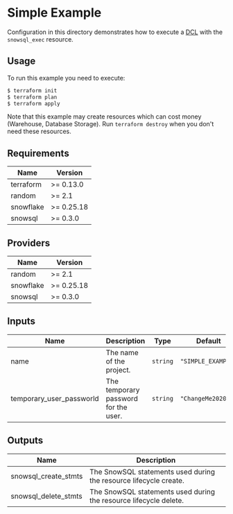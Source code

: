 # Simple Example

Configuration in this directory demonstrates how to execute a [DCL](https://www.geeksforgeeks.org/sql-ddl-dql-dml-dcl-tcl-commands/) with the `snowsql_exec` resource.

## Usage

To run this example you need to execute:

```bash
$ terraform init
$ terraform plan
$ terraform apply
```

Note that this example may create resources which can cost money (Warehouse, Database Storage). Run `terraform destroy` when you don't need these resources.

<!-- BEGINNING OF PRE-COMMIT-TERRAFORM DOCS HOOK -->
## Requirements

| Name | Version |
|------|---------|
| terraform | >= 0.13.0 |
| random | >= 2.1 |
| snowflake | >= 0.25.18 |
| snowsql | >= 0.3.0 |

## Providers

| Name | Version |
|------|---------|
| random | >= 2.1 |
| snowflake | >= 0.25.18 |
| snowsql | >= 0.3.0 |

## Inputs

| Name | Description | Type | Default | Required |
|------|-------------|------|---------|:--------:|
| name | The name of the project. | `string` | `"SIMPLE_EXAMPLE"` | no |
| temporary\_user\_passworld | The temporary password for the user. | `string` | `"ChangeMe2020!"` | no |

## Outputs

| Name | Description |
|------|-------------|
| snowsql\_create\_stmts | The SnowSQL statements used during the resource lifecycle create. |
| snowsql\_delete\_stmts | The SnowSQL statements used during the resource lifecycle delete. |

<!-- END OF PRE-COMMIT-TERRAFORM DOCS HOOK -->
